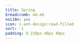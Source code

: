 ```yaml
---
title: Spring
breadcrumb: md.md
noi18n: yes
icon: i-ant-design:read-filled
sort: -1
padding: 0 210px 40px 40px
---
```


 <RouterView />
